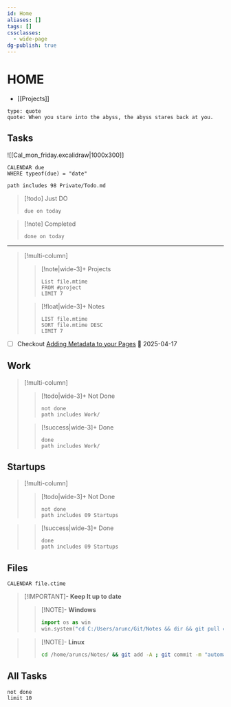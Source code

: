 ```yaml
---
id: Home
aliases: []
tags: []
cssclasses:
  - wide-page
dg-publish: true
---
```

# HOME

- [[Projects]]

```widgets
type: quote
quote: When you stare into the abyss, the abyss stares back at you.

```

## Tasks

![[Cal_mon_friday.excalidraw|1000x300]]

```dataview
CALENDAR due
WHERE typeof(due) = "date"

```

```tasks
path includes 98 Private/Todo.md
```


> [!todo] Just DO
>
> ```tasks
> due on today
> ```



> [!note] Completed
>
> ```tasks
> done on today
> ```

---

> [!multi-column]
>
> > [!note|wide-3]+ Projects
> >
> > ```dataview
> > List file.mtime
> > FROM #project
> > LIMIT 7
> > ```
>
> > [!float|wide-3]+ Notes
> >
> > ```dataview
> > LIST file.mtime
> > SORT file.mtime DESC
> > LIMIT 7
> > ```

- [ ] Checkout [Adding Metadata to your Pages](https://blacksmithgu.github.io/obsidian-dataview/annotation/add-metadata/) 📅 2025-04-17

## Work

> [!multi-column]
>
> > [!todo|wide-3]+ Not Done
> >
> > ```tasks
> > not done
> > path includes Work/
> > ```
>
> > [!success|wide-3]+ Done
> >
> > ```tasks
> > done
> > path includes Work/
> > ```

## Startups

> [!multi-column]
>
> > [!todo|wide-3]+ Not Done
> >
> > ```tasks
> > not done
> > path includes 09 Startups
> > ```

>
> > [!success|wide-3]+ Done
> >
> > ```tasks
> > done
> > path includes 09 Startups
> > ```

## Files

```dataview
CALENDAR file.ctime

```

> [!IMPORTANT]- **Keep It up to date**
>
> > [!NOTE]- **Windows**
> >
> > ```python
> > import os as win
> > win.system("cd C:/Users/arunc/Git/Notes && dir && git pull origin main")
> > ```

>
> > [!NOTE]- **Linux**
> >
> > ```bash
> > cd /home/aruncs/Notes/ && git add -A ; git commit -m "automated backup" ; git push origin main
> > ```

## All Tasks

```tasks
not done
limit 10

```
